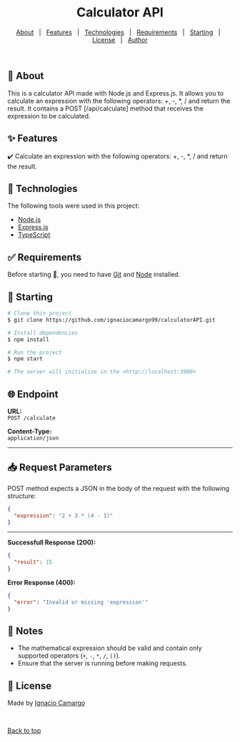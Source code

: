 </div>

<h1 align="center">Calculator API</h1>

<p align="center">
  <a href="#dart-about">About</a> &#xa0; | &#xa0; 
  <a href="#sparkles-features">Features</a> &#xa0; | &#xa0;
  <a href="#rocket-technologies">Technologies</a> &#xa0; | &#xa0;
  <a href="#white_check_mark-requirements">Requirements</a> &#xa0; | &#xa0;
  <a href="#checkered_flag-starting">Starting</a> &#xa0; | &#xa0;
  <a href="#memo-license">License</a> &#xa0; | &#xa0;
  <a href="https://github.com/ignaciocamargo99" target="_blank">Author</a>
</p>

<br>

## :dart: About

This is a calculator API made with Node.js and Express.js. It allows you to calculate an expression with the following operators: +, -, \*, / and return the result. It contains a POST [/api/calculate] method that receives the expression to be calculated.

## :sparkles: Features

:heavy_check_mark: Calculate an expression with the following operators: +, -, \*, / and return the result.

## :rocket: Technologies

The following tools were used in this project:

- [Node.js](https://nodejs.org/en/)
- [Express.js](https://expressjs.com/)
- [TypeScript](https://www.typescriptlang.org/)

## :white_check_mark: Requirements

Before starting :checkered_flag:, you need to have [Git](https://git-scm.com) and [Node](https://nodejs.org/en/) installed.

## :checkered_flag: Starting

```bash
# Clone this project
$ git clone https://github.com/ignaciocamargo99/calculatorAPI.git

# Install dependencies
$ npm install

# Run the project
$ npm start

# The server will initialize in the <http://localhost:3000>

```

## 🌐 Endpoint

**URL:**  
`POST /calculate`

**Content-Type:**  
`application/json`

---

## 📥 Request Parameters

POST method expects a JSON in the body of the request with the following structure:

```json
{
  "expression": "2 + 3 * (4 - 1)"
}
```

---

**Successfull Response (200):**

```json
{
  "result": 15
}
```

**Error Response (400):**

```json
{
  "error": "Invalid or missing 'expression'"
}
```

## 📝 Notes

- The mathematical expression should be valid and contain only supported operators (`+`, `-`, `*`, `/`, `()`).
- Ensure that the server is running before making requests.

## :memo: License

Made by [Ignacio Camargo](https://github.com/ignaciocamargo99)

&#xa0;

<a href="#top">Back to top</a>
